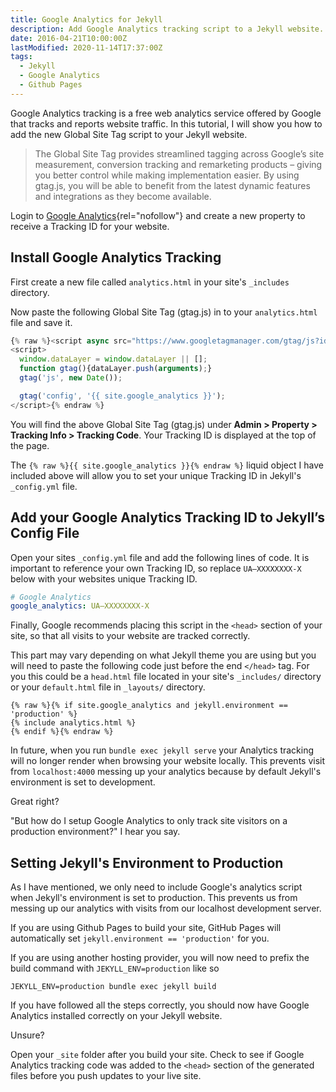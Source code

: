```yaml
---
title: Google Analytics for Jekyll
description: Add Google Analytics tracking script to a Jekyll website.
date: 2016-04-21T10:00:00Z
lastModified: 2020-11-14T17:37:00Z
tags:
  - Jekyll
  - Google Analytics
  - Github Pages
---
```


Google Analytics tracking is a free web analytics service offered by Google that tracks and reports website traffic. In this tutorial, I will show you how to add the new Global Site Tag script to your Jekyll website.

> The Global Site Tag provides streamlined tagging across Google’s site measurement, conversion tracking and remarketing products – giving you better control while making implementation easier. By using gtag.js, you will be able to benefit from the latest dynamic features and integrations as they become available.

Login to [Google Analytics](https://analytics.google.com/){rel="nofollow"} and create a new property to receive a Tracking ID for your website.

## Install Google Analytics Tracking

First create a new file called `analytics.html` in your site's `_includes` directory.

Now paste the following Global Site Tag (gtag.js) in to your `analytics.html` file and save it.

```js
{% raw %}<script async src="https://www.googletagmanager.com/gtag/js?id={{ site.google_analytics }}"></script>
<script>
  window.dataLayer = window.dataLayer || [];
  function gtag(){dataLayer.push(arguments);}
  gtag('js', new Date());

  gtag('config', '{{ site.google_analytics }}');
</script>{% endraw %}
```

You will find the above Global Site Tag (gtag.js) under **Admin > Property > Tracking Info > Tracking Code**. Your Tracking ID is displayed at the top of the page.

The `{% raw %}{{ site.google_analytics }}{% endraw %}` liquid object I have included above will allow you to set your unique Tracking ID in Jekyll's `_config.yml` file.

## Add your Google Analytics Tracking ID to Jekyll’s Config File

Open your sites `_config.yml` file and add the following lines of code. It is important to reference your own Tracking ID, so replace `UA—XXXXXXXX-X` below with your websites unique Tracking ID.

```yaml
# Google Analytics
google_analytics: UA—XXXXXXXX-X
```

Finally, Google recommends placing this script in the `<head>` section of your site, so that all visits to your website are tracked correctly.

This part may vary depending on what Jekyll theme you are using but you will need to paste the following code just before the end `</head>` tag. For you this could be a `head.html` file located in your site's `_includes/` directory or your `default.html` file in `_layouts/` directory.

```liquid
{% raw %}{% if site.google_analytics and jekyll.environment == 'production' %}
{% include analytics.html %}
{% endif %}{% endraw %}
```

In future, when you run `bundle exec jekyll serve` your Analytics tracking will no longer render when browsing your website locally. This prevents visit from `localhost:4000` messing up your analytics because by default Jekyll's environment is set to development.

Great right?

"But how do I setup Google Analytics to only track site visitors on a production environment?" I hear you say.

## Setting Jekyll's Environment to Production

As I have mentioned, we only need to include Google's analytics script when Jekyll's environment is set to production. This prevents us from messing up our analytics with visits from our localhost development server.

If you are using Github Pages to build your site, GitHub Pages will automatically set `jekyll.environment == 'production'` for you.

If you are using another hosting provider, you will now need to prefix the build command with `JEKYLL_ENV=production` like so

```shell
JEKYLL_ENV=production bundle exec jekyll build
```

If you have followed all the steps correctly, you should now have Google Analytics installed correctly on your Jekyll website.

Unsure?

Open your `_site` folder after you build your site. Check to see if Google Analytics tracking code was added to the `<head>` section of the generated files before you push updates to your live site.
